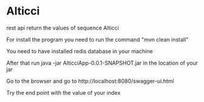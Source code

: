 # Alticci

rest api return the values of sequence Alticci


For install the program you need to run the command "mvn clean install"

You need to have installed redis database in your machine

After that run java -jar AlticciApp-0.0.1-SNAPSHOT.jar in the location of your jar

Go to the browser and go to http://localhost:8080/swagger-ui.html 

Try the end point with the value of your index 





